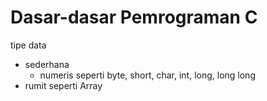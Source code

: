 # Dasar-dasar Pemrograman C
tipe data
 - sederhana
   - numeris seperti byte, short, char, int, long, long long 
 - rumit seperti Array
